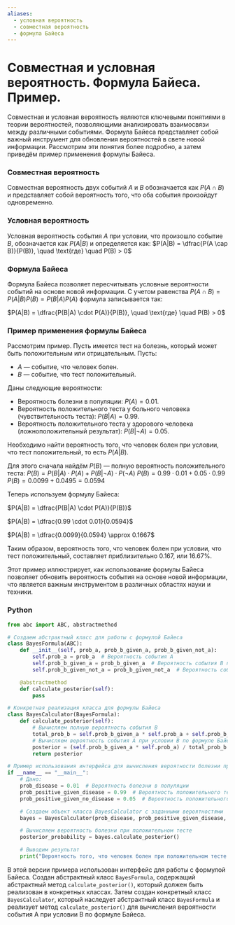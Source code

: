 ```yaml
---
aliases:
  - условная вероятность
  - совместная вероятность
  - формула Байеса
---
```


# Совместная и условная вероятность. Формула Байеса. Пример.

Совместная и условная вероятность являются ключевыми понятиями в теории вероятностей, позволяющими анализировать взаимосвязи между различными событиями. Формула Байеса представляет собой важный инструмент для обновления вероятностей в свете новой информации. Рассмотрим эти понятия более подробно, а затем приведём пример применения формулы Байеса.

### Совместная вероятность

Совместная вероятность двух событий $A$ и $B$ обозначается как $P(A \cap B)$ и представляет собой вероятность того, что оба события произойдут одновременно.

### Условная вероятность

Условная вероятность события $A$ при условии, что произошло событие $B$, обозначается как $P(A|B)$ и определяется как:
$P(A|B) = \dfrac{P(A \cap B)}{P(B)}, \quad \text{где} \quad P(B) > 0$

### Формула Байеса

Формула Байеса позволяет пересчитывать условные вероятности событий на основе новой информации. С учетом равенства $P(A \cap B) = P(A|B) P(B) = P(B|A) P(A)$ формула записывается так:

$P(A|B) = \dfrac{P(B|A) \cdot P(A)}{P(B)}, \quad \text{где} \quad P(B) > 0$

### Пример применения формулы Байеса

Рассмотрим пример. Пусть имеется тест на болезнь, который может быть положительным или отрицательным. Пусть:
- $A$ — событие, что человек болен.
- $B$ — событие, что тест положительный.

Даны следующие вероятности:
- Вероятность болезни в популяции: $P(A) = 0.01$.
- Вероятность положительного теста у больного человека (чувствительность теста): $P(B|A) = 0.99$.
- Вероятность положительного теста у здорового человека (ложноположительный результат): $P(B|\neg A) = 0.05$.

Необходимо найти вероятность того, что человек болен при условии, что тест положительный, то есть $P(A|B)$.

Для этого сначала найдём $P(B)$ — полную вероятность положительного теста:
$P(B) = P(B|A) \cdot P(A) + P(B|\neg A) \cdot P(\neg A)$
$P(B) = 0.99 \cdot 0.01 + 0.05 \cdot 0.99$
$P(B) = 0.0099 + 0.0495 = 0.0594$

Теперь используем формулу Байеса:

$P(A|B) = \dfrac{P(B|A) \cdot P(A)}{P(B)}$

$P(A|B) = \dfrac{0.99 \cdot 0.01}{0.0594}$

$P(A|B) = \dfrac{0.0099}{0.0594} \approx 0.1667$

Таким образом, вероятность того, что человек болен при условии, что тест положительный, составляет приблизительно 0.167, или 16.67%.

Этот пример иллюстрирует, как использование формулы Байеса позволяет обновить вероятность события на основе новой информации, что является важным инструментом в различных областях науки и техники.

### Python

```python
from abc import ABC, abstractmethod

# Создаем абстрактный класс для работы с формулой Байеса
class BayesFormula(ABC):
    def __init__(self, prob_a, prob_b_given_a, prob_b_given_not_a):
        self.prob_a = prob_a  # Вероятность события A
        self.prob_b_given_a = prob_b_given_a  # Вероятность события B при условии A
        self.prob_b_given_not_a = prob_b_given_not_a  # Вероятность события B при условии не A

    @abstractmethod
    def calculate_posterior(self):
        pass

# Конкретная реализация класса для формулы Байеса
class BayesCalculator(BayesFormula):
    def calculate_posterior(self):
        # Вычисляем полную вероятность события B
        total_prob_b = self.prob_b_given_a * self.prob_a + self.prob_b_given_not_a * (1 - self.prob_a)
        # Вычисляем вероятность события A при условии B по формуле Байеса
        posterior = (self.prob_b_given_a * self.prob_a) / total_prob_b
        return posterior

# Пример использования интерфейса для вычисления вероятности болезни при положительном тесте
if __name__ == "__main__":
    # Дано:
    prob_disease = 0.01  # Вероятность болезни в популяции
    prob_positive_given_disease = 0.99  # Вероятность положительного теста у больного человека
    prob_positive_given_no_disease = 0.05  # Вероятность положительного теста у здорового человека

    # Создаем объект класса BayesCalculator с заданными вероятностями
    bayes = BayesCalculator(prob_disease, prob_positive_given_disease, prob_positive_given_no_disease)

    # Вычисляем вероятность болезни при положительном тесте
    posterior_probability = bayes.calculate_posterior()

    # Выводим результат
    print("Вероятность того, что человек болен при положительном тесте:", posterior_probability)
```

В этой версии примера использован интерфейс для работы с формулой Байеса. Создан абстрактный класс `BayesFormula`, содержащий абстрактный метод `calculate_posterior()`, который должен быть реализован в конкретных классах. Затем создан конкретный класс `BayesCalculator`, который наследует абстрактный класс `BayesFormula` и реализует метод `calculate_posterior()` для вычисления вероятности события A при условии B по формуле Байеса.